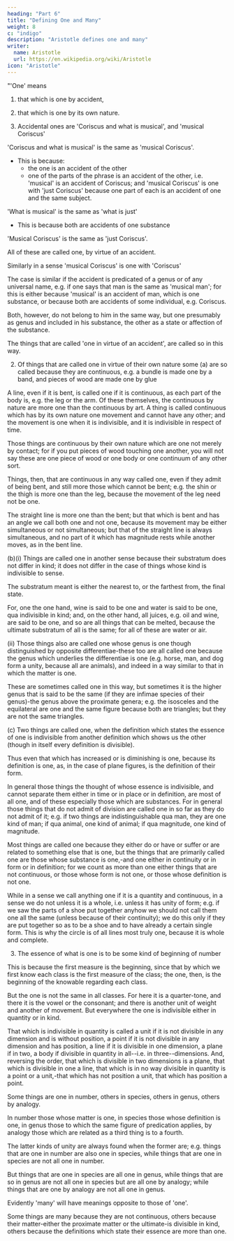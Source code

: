 ```yaml
---
heading: "Part 6"
title: "Defining One and Many"
weight: 8
c: "indigo"
description: "Aristotle defines one and many"
writer:
  name: Aristotle 
  url: https://en.wikipedia.org/wiki/Aristotle
icon: "Aristotle"
---
```




"'One' means 

1. that which is one by accident, 
2. that which is one by its own nature. 


1.  Accidental ones are 'Coriscus and what is musical', and 'musical Coriscus' 

'Coriscus and what is musical' is the same as 'musical Coriscus'. 
- This is because:
  - the one is an accident of the other
  - one of the parts of the phrase is an accident of the other, i.e. 'musical' is an accident of Coriscus; and 'musical Coriscus' is one with 'just Coriscus' because one part of each is an accident of one and the same subject.

'What is musical' is the same as 'what is just'
- This is because both are accidents of one substance

'Musical Coriscus' is the same as 'just Coriscus'. 

All of these are called one, by virtue of an accident.

<!--  'what is just and what is musical' because

 , 'what is musical and Coriscus'  -->


Similarly in a sense 'musical Coriscus' is one with 'Coriscus'  

The case is similar if the accident is predicated of a genus or of any universal name, e.g. if one says that man is the same as 'musical man'; for this is either because 'musical' is an accident of man, which is one substance, or because both are accidents of some individual, e.g. Coriscus. 

Both, however, do not belong to him in the same way, but one presumably as genus and included in his substance, the other as a state or affection of the substance.

The things that are called 'one in virtue of an accident', are called so in this way. 

2. Of things that are called one in virtue of their own nature some (a) are so called because they are continuous, e.g. a bundle is made one by a band, and pieces of wood are made one by glue

A line, even if it is bent, is called one if it is continuous, as each part of the body is, e.g. the leg or the arm. Of these themselves, the continuous by nature are more one than the continuous by art. A thing is called continuous which has by its own nature one movement and cannot have any other; and the movement is one when it is indivisible, and it is indivisible in respect of time. 

Those things are continuous by their own nature which are one not merely by contact; for if you put pieces of wood touching one another, you will not say these are one piece of wood or one body or one continuum of any other sort. 

Things, then, that are continuous in any way called one, even if they admit of being bent, and still more those which cannot be bent; e.g. the shin or the thigh is more one than the leg, because the movement of the leg need not be one.

The straight line is more one than the bent; but that which is bent and has an angle we call both one and not one, because its movement may be either simultaneous or not simultaneous; but that of the straight line is always simultaneous, and no part of it which has magnitude rests while another moves, as in the bent line.

(b)(i) Things are called one in another sense because their substratum does not differ in kind; it does not differ in the case of things whose kind is indivisible to sense. 

The substratum meant is either the nearest to, or the farthest from, the final state.

For, one the one hand, wine is said to be one and water is said to be one, qua indivisible in kind; and, on the other hand, all juices, e.g. oil and wine, are said to be one, and so are all things that can be melted, because the ultimate substratum of all is the same; for all of these are water or air.

(ii) Those things also are called one whose genus is one though distinguished by opposite differentiae-these too are all called one because the genus which underlies the differentiae is one (e.g. horse, man, and dog form a unity, because all are animals), and indeed in a way similar to that in which the matter is one. 

These are sometimes called one in this way, but sometimes it is the higher genus that is said to be the same (if they are infimae species of their genus)-the genus above the proximate genera; e.g. the isosceles and the equilateral are one and the same figure because both are triangles; but they are not the same triangles.

(c) Two things are called one, when the definition which states the essence of one is indivisible from another definition which shows us the other (though in itself every definition is divisible). 

Thus even that which has increased or is diminishing is one, because its definition is one, as, in the case of plane figures, is the definition of their form. 

In general those things the thought of whose essence is indivisible, and cannot separate them either in time or in place or in definition, are most of all one, and of these especially those which are substances. For in general those things that do not admit of division are called one in so far as they do not admit of it; e.g. if two things are indistinguishable qua man, they are one kind of man; if qua animal, one kind of animal; if qua magnitude, one kind of magnitude.

Most things are called one because they either do or have or suffer or are related to something else that is one, but the things that are primarily called one are those whose substance is one,-and one either in continuity or in form or in definition; for we count as more than one either things that are not continuous, or those whose form is not one, or those whose definition is not one.

While in a sense we call anything one if it is a quantity and continuous, in a sense we do not unless it is a whole, i.e. unless it has unity of form; e.g. if we saw the parts of a shoe put together anyhow we should not call them one all the same (unless because of their continuity); we do this only if they are put together so as to be a shoe and to have already a certain single form. This is why the circle is of all lines most truly one, because it is whole and complete.

3. The essence of what is one is to be some kind of beginning of number

This is because the first measure is the beginning, since that by which we first know each class is the first measure of the class; the one, then, is the beginning of the knowable regarding each class. 

But the one is not the same in all classes. For here it is a quarter-tone, and there it is the vowel or the consonant; and there is another unit of weight and another of movement. But everywhere the one is indivisible either in quantity or in kind. 

That which is indivisible in quantity is called a unit if it is not divisible in any dimension and is without position, a point if it is not divisible in any dimension and has position, a line if it is divisible in one dimension, a plane if in two, a body if divisible in quantity in all--i.e. in three--dimensions. And, reversing the order, that which is divisible in two dimensions is a plane, that which is divisible in one a line, that which is in no way divisible in quantity is a point or a unit,-that which has not position a unit, that which has position a point.

Some things are one in number, others in species, others in genus, others by analogy.

In number those whose matter is one, in species those whose definition is one, in genus those to which the same figure of predication applies, by analogy those which are related as a third thing is to a fourth. 

The latter kinds of unity are always found when the former are; e.g. things that are one in number are also one in species, while things that are one in species are not all one in number.

But things that are one in species are all one in genus, while things that are so in genus are not all one in species but are all one by analogy; while things that are one by analogy are not all one in genus.

Evidently 'many' will have meanings opposite to those of 'one'.

Some things are many because they are not continuous, others because their matter-either the proximate matter or the ultimate-is divisible in kind, others because the definitions which state their essence are more than one.
